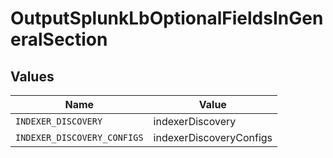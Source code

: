 # OutputSplunkLbOptionalFieldsInGeneralSection


## Values

| Name                        | Value                       |
| --------------------------- | --------------------------- |
| `INDEXER_DISCOVERY`         | indexerDiscovery            |
| `INDEXER_DISCOVERY_CONFIGS` | indexerDiscoveryConfigs     |